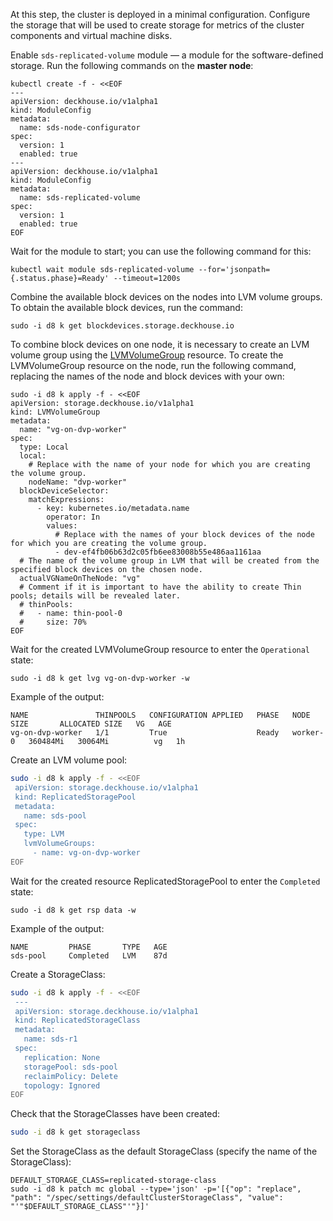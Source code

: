 At this step, the cluster is deployed in a minimal configuration. Configure the storage that will be used to create storage for metrics of the cluster components and virtual machine disks.

Enable `sds-replicated-volume` module — a module for the software-defined storage. Run the following commands on the **master node**:

```shell
kubectl create -f - <<EOF
---
apiVersion: deckhouse.io/v1alpha1
kind: ModuleConfig
metadata:
  name: sds-node-configurator
spec:
  version: 1
  enabled: true
---
apiVersion: deckhouse.io/v1alpha1
kind: ModuleConfig
metadata:
  name: sds-replicated-volume
spec:
  version: 1
  enabled: true
EOF
```

Wait for the module to start; you can use the following command for this:

```shell
kubectl wait module sds-replicated-volume --for='jsonpath={.status.phase}=Ready' --timeout=1200s
```

Combine the available block devices on the nodes into LVM volume groups. To obtain the available block devices, run the command:

```shell
sudo -i d8 k get blockdevices.storage.deckhouse.io
```

To combine block devices on one node, it is necessary to create an LVM volume group using the [LVMVolumeGroup](/products/virtualization-platform/reference/cr/lvmvolumegroup.html) resource. 
To create the LVMVolumeGroup resource on the node, run the following command, replacing the names of the node and block devices with your own:

```shell
sudo -i d8 k apply -f - <<EOF
apiVersion: storage.deckhouse.io/v1alpha1
kind: LVMVolumeGroup
metadata:
  name: "vg-on-dvp-worker"
spec:
  type: Local
  local:
    # Replace with the name of your node for which you are creating the volume group.
    nodeName: "dvp-worker"
  blockDeviceSelector:
    matchExpressions:
      - key: kubernetes.io/metadata.name
        operator: In
        values:
          # Replace with the names of your block devices of the node for which you are creating the volume group.
          - dev-ef4fb06b63d2c05fb6ee83008b55e486aa1161aa
  # The name of the volume group in LVM that will be created from the specified block devices on the chosen node.
  actualVGNameOnTheNode: "vg"
  # Comment if it is important to have the ability to create Thin pools; details will be revealed later.
  # thinPools:
  #   - name: thin-pool-0
  #     size: 70%
EOF
```

Wait for the created LVMVolumeGroup resource to enter the `Operational` state:

```shell
sudo -i d8 k get lvg vg-on-dvp-worker -w
```

Example of the output:

```console
NAME               THINPOOLS   CONFIGURATION APPLIED   PHASE   NODE       SIZE       ALLOCATED SIZE   VG   AGE
vg-on-dvp-worker   1/1         True                    Ready   worker-0   360484Mi   30064Mi          vg   1h
```

Create an LVM volume pool:

```bash
sudo -i d8 k apply -f - <<EOF
 apiVersion: storage.deckhouse.io/v1alpha1
 kind: ReplicatedStoragePool
 metadata:
   name: sds-pool
 spec:
   type: LVM
   lvmVolumeGroups:
     - name: vg-on-dvp-worker
EOF
```

Wait for the created resource ReplicatedStoragePool to enter the `Completed` state:

```shell
sudo -i d8 k get rsp data -w
```

Example of the output:

```console
NAME         PHASE       TYPE   AGE
sds-pool     Completed   LVM    87d
```

Create a StorageClass:

```bash
sudo -i d8 k apply -f - <<EOF
 ---
 apiVersion: storage.deckhouse.io/v1alpha1
 kind: ReplicatedStorageClass
 metadata:
   name: sds-r1
 spec:
   replication: None
   storagePool: sds-pool
   reclaimPolicy: Delete
   topology: Ignored
EOF
```

Check that the StorageClasses have been created:

```bash
sudo -i d8 k get storageclass
```

Set the StorageClass as the default StorageClass (specify the name of the StorageClass):

```shell
DEFAULT_STORAGE_CLASS=replicated-storage-class
sudo -i d8 k patch mc global --type='json' -p='[{"op": "replace", "path": "/spec/settings/defaultClusterStorageClass", "value": "'"$DEFAULT_STORAGE_CLASS"'"}]'
```
